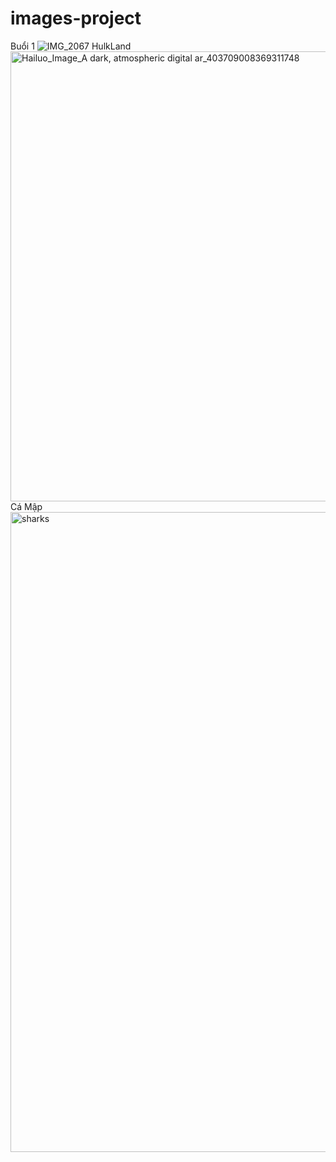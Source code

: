 # images-project
Buổi 1
![IMG_2067](https://github.com/user-attachments/assets/5bba1d0f-3e42-4572-afe3-61180e060442)
HulkLand
<img width="1280" height="720" alt="Hailuo_Image_A dark, atmospheric digital ar_403709008369311748" src="https://github.com/user-attachments/assets/ea28e1b6-7d85-40ed-a4d6-723aa9959fa6" />
Cá Mập
<img width="1024" height="1024" alt="sharks" src="https://github.com/user-attachments/assets/8e23c14b-0ff0-48c5-b724-604d6d2b4df7" />

